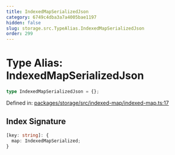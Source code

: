 ```yaml
---
title: IndexedMapSerializedJson
category: 6749c4dba3a7a4005bae1197
hidden: false
slug: storage.src.TypeAlias.IndexedMapSerializedJson
order: 299
---
```


# Type Alias: IndexedMapSerializedJson

```ts
type IndexedMapSerializedJson = {};
```

Defined in: [packages/storage/src/indexed-map/indexed-map.ts:17](https://github.com/zkcloudworker/minatokens-lib/blob/main/packages/storage/src/indexed-map/indexed-map.ts#L17)

## Index Signature

```ts
[key: string]: {
  map: IndexedMapSerialized;
}
```
